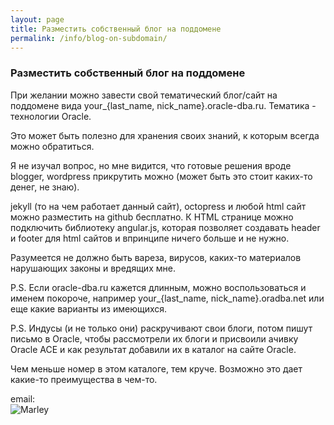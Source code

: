 ```yaml
---
layout: page
title: Разместить собственный блог на поддомене
permalink: /info/blog-on-subdomain/
---
```



### Разместить собственный блог на поддомене


При желании можно завести свой тематический блог/сайт на поддомене вида your_{last_name, nick_name}.oracle-dba.ru. Тематика - технологии Oracle.

Это может быть полезно для хранения своих знаний, к которым всегда можно обратиться.

Я не изучал вопрос, но мне видится, что готовые решения вроде blogger, wordpress прикрутить можно (может быть это стоит каких-то денег, не знаю).

jekyll (то на чем работает данный сайт), octopress и любой html сайт можно разместить на github бесплатно.
К HTML странице можно подключить библиотеку angular.js, которая позволяет создавать header и footer для html сайтов и впринципе ничего больше и не нужно.

Разумеется не должно быть вареза, вирусов, каких-то материалов нарушающих законы и вредящих мне.

P.S. Если oracle-dba.ru кажется длинным, можно воспользоваться и именем покороче, например  your_{last_name, nick_name}.oradba.net или еще какие варианты из имеющихся.

P.S. Индусы (и не только они) раскручивают свои блоги, потом пишут письмо в Oracle, чтобы рассмотрели их блоги и присвоили ачивку Oracle ACE и как результат добавили их в каталог на сайте Oracle.

Чем меньше номер в этом каталоге, тем круче. Возможно это дает какие-то преимущества в чем-то.


email:  
<img src="http:///img/a3333333mail.gif" alt="Marley" border="0" />
